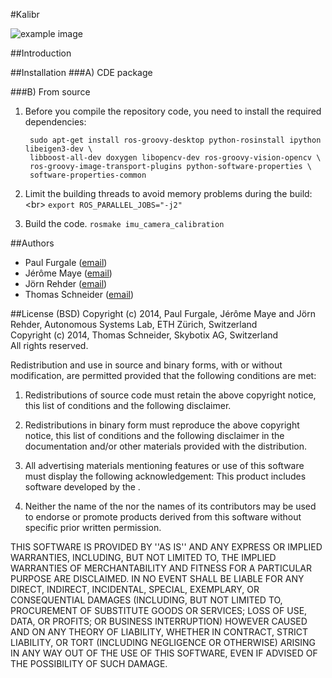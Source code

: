 #Kalibr

![example image](https://raw.githubusercontent.com/wiki/schneith/Kalibr-test/images/cam.png)

##Introduction

##Installation
###A) CDE package


###B) From source
1. Before you compile the repository code, you need to install the required
   dependencies:

        sudo apt-get install ros-groovy-desktop python-rosinstall ipython libeigen3-dev \
        libboost-all-dev doxygen libopencv-dev ros-groovy-vision-opencv \
        ros-groovy-image-transport-plugins python-software-properties \
        software-properties-common

2. Limit the building threads to avoid memory problems during the build: <br\>
    ```export ROS_PARALLEL_JOBS="-j2"```

3. Build the code.
    ```rosmake imu_camera_calibration```

##Authors
* Paul Furgale ([email](paul.furgale@mavt.ethz.ch))
* Jérôme Maye ([email](jerome.maye@mavt.ethz.ch))
* Jörn Rehder ([email](joern.rehder@mavt.ethz.ch))
* Thomas Schneider ([email](schneith@ethz.ch))

##License (BSD)
Copyright (c) 2014, Paul Furgale, Jérôme Maye and Jörn Rehder, Autonomous Systems Lab, ETH Zürich, Switzerland<br>
Copyright (c) 2014, Thomas Schneider, Skybotix AG, Switzerland<br>
All rights reserved.<br>

Redistribution and use in source and binary forms, with or without modification, are permitted provided that the following conditions are met:

1. Redistributions of source code must retain the above copyright notice, this list of conditions and the following disclaimer.

1. Redistributions in binary form must reproduce the above copyright notice, this list of conditions and the following disclaimer in the documentation and/or other materials provided with the distribution.

1. All advertising materials mentioning features or use of this software must display the following acknowledgement: This product includes software developed by the <organization>.

1. Neither the name of the <organization> nor the names of its contributors may be used to endorse or promote products derived from this software without specific prior written permission.

THIS SOFTWARE IS PROVIDED BY <COPYRIGHT HOLDER> ''AS IS'' AND ANY EXPRESS OR IMPLIED WARRANTIES, INCLUDING, BUT NOT LIMITED TO, THE IMPLIED WARRANTIES OF MERCHANTABILITY AND FITNESS FOR A PARTICULAR PURPOSE ARE DISCLAIMED. IN NO EVENT SHALL <COPYRIGHT HOLDER> BE LIABLE FOR ANY DIRECT, INDIRECT, INCIDENTAL, SPECIAL, EXEMPLARY, OR CONSEQUENTIAL DAMAGES (INCLUDING, BUT NOT LIMITED TO, PROCUREMENT OF SUBSTITUTE GOODS OR SERVICES; LOSS OF USE, DATA, OR PROFITS; OR BUSINESS INTERRUPTION) HOWEVER CAUSED AND ON ANY THEORY OF LIABILITY, WHETHER IN CONTRACT, STRICT LIABILITY, OR TORT (INCLUDING NEGLIGENCE OR OTHERWISE) ARISING IN ANY WAY OUT OF THE USE OF THIS SOFTWARE, EVEN IF ADVISED OF THE POSSIBILITY OF SUCH DAMAGE.
